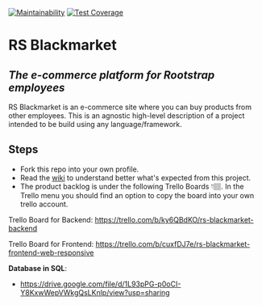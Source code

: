 [![Maintainability](https://api.codeclimate.com/v1/badges/e68d05bb3eaa630680af/maintainability)](https://codeclimate.com/github/frankvielma/rs-blackmarket-hotwire/maintainability)
[![Test Coverage](https://api.codeclimate.com/v1/badges/e68d05bb3eaa630680af/test_coverage)](https://codeclimate.com/github/frankvielma/rs-blackmarket-hotwire/test_coverage)

# RS Blackmarket
## _The e-commerce platform for Rootstrap employees_

RS Blackmarket is an e-commerce site where you can buy products from other employees.
This is an agnostic high-level description of a project intended to be build using any language/framework.

## Steps

- Fork this repo into your own profile.
- Read the [wiki](https://github.com/rootstrap/rs-blackmarket/wiki) to understand better what's expected from this project.
- The product backlog is under the following Trello Boards 👇🏽. In the Trello menu you should find an option to copy the board into your own trello account.

Trello Board for Backend: https://trello.com/b/ky6QBdKO/rs-blackmarket-backend

Trello Board for Frontend: https://trello.com/b/cuxfDJ7e/rs-blackmarket-frontend-web-responsive

**Database in SQL**:
- https://drive.google.com/file/d/1L93pPG-p0oCI-Y8KxwWepVWkgQsLKnlp/view?usp=sharing
